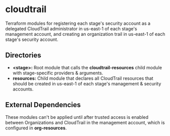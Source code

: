 # cloudtrail

Terraform modules for registering each stage's security account as a delegated CloudTrail administrator in us-east-1 of each stage's management account, and creating an organization trail in us-east-1 of each stage's security account.

## Directories

- **\<stage\>:** Root module that calls the **cloudtrail-resources** child module with stage-specific providers & arguments.
- **resources:** Child module that declares all CloudTrail resources that should be created in us-east-1 of each stage's management & security accounts.

## External Dependencies

These modules can't be applied until after trusted access is enabled between Organizations and CloudTrail in the management account, which is configured in **org-resources**.
